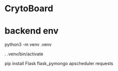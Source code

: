 # CrytoBoard
# backend env
python3 -m venv .venv

. .venv/bin/activate

pip install Flask flask_pymongo apscheduler requests